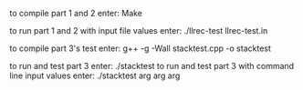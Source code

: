 to compile part 1 and 2 enter: Make

to run part 1 and 2 with input file values enter: ./llrec-test llrec-test.in

to compile part 3's test enter: g++ -g -Wall stacktest.cpp -o stacktest

to run and test part 3 enter: ./stacktest
to run and test part 3 with command line input values enter: ./stacktest arg arg arg